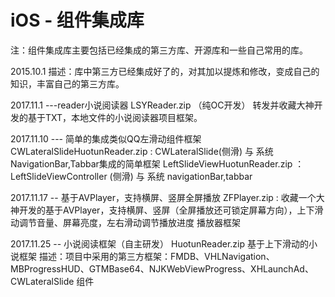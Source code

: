 # iOS - 组件集成库

注：组件集成库主要包括已经集成的第三方库、开源库和一些自己常用的库。

2015.10.1
描述：库中第三方已经集成好了的，对其加以提炼和修改，变成自己的知识，丰富自己的第三方库。


2017.11.1 ---reader小说阅读器
LSYReader.zip （纯OC开发）
转发并收藏大神开发的基于TXT，本地文件的小说阅读器项目框架。


2017.11.10 --- 简单的集成类似QQ左滑动组件框架
CWLateralSlideHuotunReader.zip : CWLateralSlide(侧滑) 与 系统 NavigationBar,Tabbar集成的简单框架
LeftSlideViewHuotunReader.zip ：LeftSlideViewController (侧滑) 与 系统 navigationBar,tabbar


2017.11.17 --	基于AVPlayer，支持横屏、竖屏全屏播放
ZFPlayer.zip : 收藏一个大神开发的基于AVPlayer，支持横屏、竖屏（全屏播放还可锁定屏幕方向），上下滑动调节音量、屏幕亮度，左右滑动调节播放进度 播放器框架

2017.11.25 -- 小说阅读框架（自主研发）
HuotunReader.zip	基于上下滑动的小说框架
描述：项目中采用的第三方框架：FMDB、VHLNavigation、MBProgressHUD、GTMBase64、NJKWebViewProgress、XHLaunchAd、CWLateralSlide 组件
